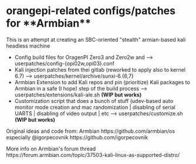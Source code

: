 <h1> orangepi-related configs/patches for **Armbian**</h1>

<p>This is an attempt at creating an SBC-oriented "stealth" armian-based kali headless machine</p>

- Config build files for OragenPI Zero3 and Zero2w and --> userpatches/config-{opi02w,opi03}.conf
- Kali injection patches from thei gitlab (reworked to apply also to kernel 6.7) --> userpatches/kernel/archive/sunxi-6.{6,7}
- Armbian Extension to add Kali repos and pin (prioritize) Kali packages to Armbian in a safe (I hope) step of the build process --> userpatches/extensions/kali-ale.sh **(WIP but works)**
- Customization script that does a bunch of stuff (udev-based auto monitor mode creation and mac randomization | disabling of serial UARTS | disabling of video output | etc --> userpatches/customize.sh **(WIP but works)**

<p> Original ideas and code from: Armbian https://github.com/armbian/os especially @igorpecovnik https://github.com/igorpecovnik </p>
<p>More info on Armbian's forum thread https://forum.armbian.com/topic/37503-kali-linux-as-supported-distro/</p>
